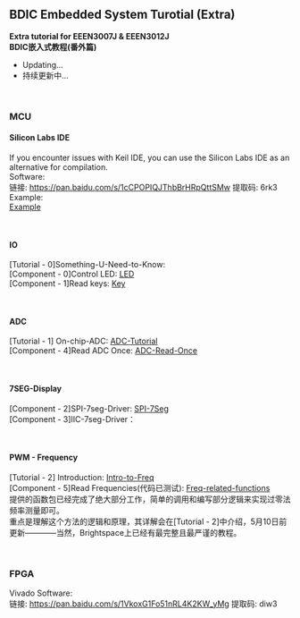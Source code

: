 ## BDIC Embedded System Turotial (Extra)

**Extra tutorial for EEEN3007J & EEEN3012J**  
**BDIC嵌入式教程(番外篇)**  

- Updating...
- 持续更新中...

<br> 

### MCU
#### Silicon Labs IDE
  If you encounter issues with Keil IDE, you can use the Silicon Labs IDE as an alternative for compilation.   
  Software:  
  链接: https://pan.baidu.com/s/1cCPOPIQJThbBrHRpQttSMw 提取码: 6rk3  
  Example:  
  [Example](./C8051F/SLIDE/Blinky)  
  
<br> 

#### IO
  [Tutorial - 0]Something-U-Need-to-Know:  
  [Component - 0]Control LED: [LED](./C8051F/Lab1/led_ctrl.c)  
  [Component - 1]Read keys: [Key](./C8051F/Blinky/key.c)  

<br> 

#### ADC
  [Tutorial - 1] On-chip-ADC: [ADC-Tutorial](./C8051F/ADC/adc.md)  
  [Component - 4]Read ADC Once: [ADC-Read-Once](./C8051F/ADC/adc.c)  

<br> 

#### 7SEG-Display
  [Component - 2]SPI-7seg-Driver: [SPI-7Seg](./C8051F/Serial7Seg/SPI_7Seg.c)  
  [Component - 3]IIC-7seg-Driver：  

<br> 

#### PWM - Frequency
  [Tutorial - 2] Introduction: [Intro-to-Freq](./C8051F/Freq/intro_freq.md)  
  [Component - 5]Read Frequencies(代码已测试): [Freq-related-functions](./C8051F/Freq/Freq.c)  
  提供的函数包已经完成了绝大部分工作，简单的调用和编写部分逻辑来实现过零法频率测量即可。  
  重点是理解这个方法的逻辑和原理，其详解会在[Tutorial - 2]中介绍，5月10日前更新————当然，Brightspace上已经有最完整且最严谨的教程。  

<br> 

### FPGA
Vivado Software:    
链接: https://pan.baidu.com/s/1VkoxG1Fo51nRL4K2KW_yMg 提取码: diw3  
    

